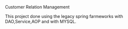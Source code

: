 Customer Relation Management

This project done using the legacy spring farmeworks with DAO,Service,AOP and with MYSQL.
